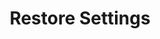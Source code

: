 ---
tag: m0501
codes:
- M501
title: Restore Settings
long: Load all saved settings from EEPROM.
notes: Requires `EEPROM_SETTINGS`.
parameters: 
example: 
examples:
- pre: Restore all settings.
  code: M501
---